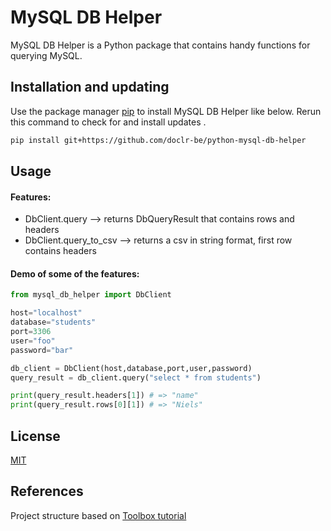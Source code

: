# MySQL DB Helper
MySQL DB Helper is a Python package that contains handy functions for querying MySQL. 

## Installation and updating
Use the package manager [pip](https://pip.pypa.io/en/stable/) to install MySQL DB Helper like below. 
Rerun this command to check for and install  updates .
```bash
pip install git+https://github.com/doclr-be/python-mysql-db-helper
```

## Usage

#### Features:
* DbClient.query  --> returns DbQueryResult that contains rows and headers
* DbClient.query_to_csv --> returns a csv in string format, first row contains headers

#### Demo of some of the features:
```python
from mysql_db_helper import DbClient

host="localhost"
database="students"
port=3306
user="foo"
password="bar"

db_client = DbClient(host,database,port,user,password)
query_result = db_client.query("select * from students")

print(query_result.headers[1]) # => "name"
print(query_result.rows[0][1]) # => "Niels"
```


## License
[MIT](https://choosealicense.com/licenses/mit/)

## References
Project structure based on [Toolbox tutorial](https://github.com/mike-huls/toolbox)
